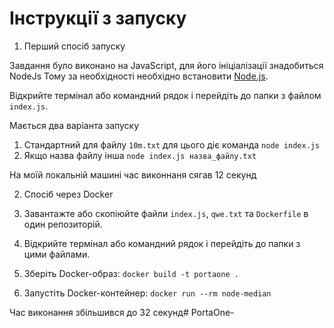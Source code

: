 # Інструкції з запуску

1. Перший спосіб запуску

Завдання було виконано на JavaScript, для його ініціалізації знадобиться NodeJs
Тому за необхідності необхідно встановити [Node.js](https://nodejs.org/).

Відкрийте термінал або командний рядок і перейдіть до папки з файлом `index.js`.

Мається два варіанта запуску
1. Стандартний для файлу `10m.txt` для цього діє команда  `node index.js`
2. Якщо назва файлу інша `node index.js назва_файлу.txt`

На моїй локальній машині час виконнаня сягав 12 секунд


2. Спосіб через Docker

1. Завантажте або скопіюйте файли `index.js`, `qwe.txt` та `Dockerfile` в один репозиторій.
2. Відкрийте термінал або командний рядок і перейдіть до папки з цими файлами.
3. Зберіть Docker-образ: `docker build -t portaone .`
4. Запустіть Docker-контейнер: `docker run --rm node-median`

Час виконання збільшився до 32 секунд#   P o r t a O n e -  
 